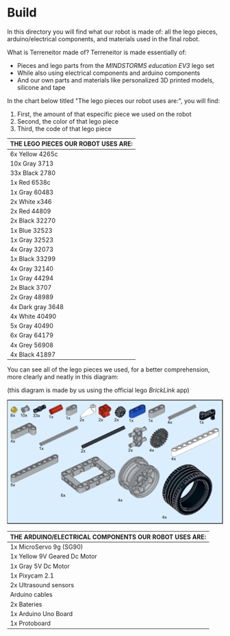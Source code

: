 # Build

In this directory you will find what our robot is made of: all the lego pieces, arduino/electrical components, and materials used in the final robot.

What is Terreneitor made of? Terreneitor is made essentially of:
- Pieces and lego parts from the _MINDSTORMS education EV3_ lego set
- While also using electrical components and arduino components
- And our own parts and materials like personalized 3D printed models, silicone and tape

In the chart below titled "The lego pieces our robot uses are:", you will find:
1) First, the amount of that especific piece we used on the robot
2) Second, the color of that lego piece
3) Third, the code of that lego piece 

|THE LEGO PIECES OUR ROBOT USES ARE:|                             
|-----------------------------|
|6x Yellow 4265c|
|10x Gray 3713|
|33x Black 2780|
|1x Red 6538c|
|1x Gray 60483|
|2x White x346| 
|2x Red 44809|
|2x Black 32270|
|1x Blue 32523|
|1x Gray 32523|
|4x Gray 32073|
|1x Black 33299|
|4x Gray 32140|
|1x Gray 44294|
|2x Black 3707|
|2x Gray 48989|
|4x Dark gray 3648|
|4x White 40490|
|5x Gray 40490|
|6x Gray 64179|
|4x Grey 56908|
|4x Black 41897|

You can see all of the lego pieces we used, for a better comprehension, more clearly and neatly in this diagram:

(this diagram is made by us using the official lego _BrickLink_ app)

<img src="Lego pieces.PNG" width="800">

|THE ARDUINO/ELECTRICAL COMPONENTS OUR ROBOT USES ARE:|                                                  
|---------------------|
|1x MicroServo 9g (SG90)|
|1x Yellow 9V Geared Dc Motor|
|1x Gray 5V Dc Motor|
|1x Pixycam 2.1|
|2x Ultrasound sensors|
| Arduino cables |
|2x Bateries|
|1x Arduino Uno Board|
|1x Protoboard|

